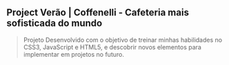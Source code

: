 ## Project Verão | Coffenelli - Cafeteria mais sofisticada do mundo

>Projeto Desenvolvido com o objetivo de treinar minhas habilidades no CSS3, JavaScript e HTML5, e descobrir novos elementos para implementar em projetos no futuro.
